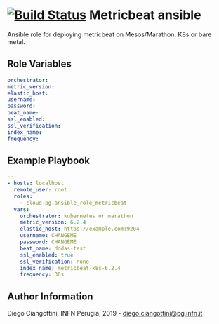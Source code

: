 [![Build Status](https://travis-ci.org/Cloud-PG/ansible-role-metricbeat.svg?branch=master)](https://travis-ci.org/Cloud-PG/ansible-role-metricbeat)
Metricbeat ansible
=========

Ansible role for deploying metricbeat on Mesos/Marathon, K8s or bare metal.

Role Variables
--------------

```yaml
orchestrator:
metric_version:
elastic_host:
username:
password:
beat_name:
ssl_enabled:
ssl_verification:
index_name:
frequency:
```

Example Playbook
----------------

```yaml
---
- hosts: localhost
  remote_user: root
  roles:
    - cloud-pg.ansible_role_metricbeat
  vars:
    orchestrator: kubernetes or marathon
    metric_version: 6.2.4
    elastic_host: https://example.com:9204
    username: CHANGEME
    password: CHANGEME
    beat_name: dodas-test
    ssl_enabled: true
    ssl_verification: none
    index_name: metricbeat-k8s-6.2.4
    frequency: 30s
```

Author Information
------------------

Diego Ciangottini, INFN Perugia, 2019 - diego.ciangottini@pg.infn.it
